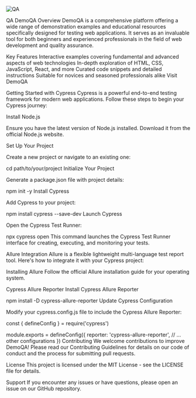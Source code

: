 
![QA](https://github.com/byKosta/DemoQATest/blob/master/Screenshot_500.png)

QA DemoQA
Overview
DemoQA is a comprehensive platform offering a wide range of demonstration examples and educational resources specifically designed for testing web applications. It serves as an invaluable tool for both beginners and experienced professionals in the field of web development and quality assurance.

Key Features
Interactive examples covering fundamental and advanced aspects of web technologies
In-depth exploration of HTML, CSS, JavaScript, React, and more
Curated code snippets and detailed instructions
Suitable for novices and seasoned professionals alike
Visit DemoQA

Getting Started with Cypress
Cypress is a powerful end-to-end testing framework for modern web applications. Follow these steps to begin your Cypress journey:

Install Node.js

Ensure you have the latest version of Node.js installed. Download it from the official Node.js website.

Set Up Your Project

Create a new project or navigate to an existing one:

cd path/to/your/project
Initialize Your Project

Generate a package.json file with project details:

npm init -y
Install Cypress

Add Cypress to your project:

npm install cypress --save-dev
Launch Cypress

Open the Cypress Test Runner:

npx cypress open
This command launches the Cypress Test Runner interface for creating, executing, and monitoring your tests.

Allure Integration
Allure is a flexible lightweight multi-language test report tool. Here's how to integrate it with your Cypress project:

Installing Allure
Follow the official Allure installation guide for your operating system.

Cypress Allure Reporter
Install Cypress Allure Reporter

npm install -D cypress-allure-reporter
Update Cypress Configuration

Modify your cypress.config.js file to include the Cypress Allure Reporter:

const { defineConfig } = require('cypress')

module.exports = defineConfig({
  reporter: 'cypress-allure-reporter',
  // ... other configurations
})
Contributing
We welcome contributions to improve DemoQA! Please read our Contributing Guidelines for details on our code of conduct and the process for submitting pull requests.

License
This project is licensed under the MIT License - see the LICENSE file for details.

Support
If you encounter any issues or have questions, please open an issue on our GitHub repository.

